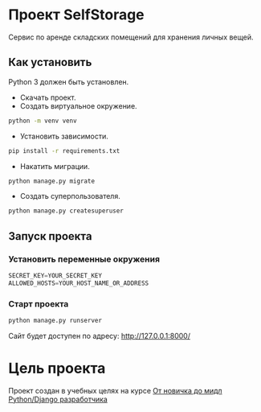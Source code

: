 # Проект SelfStorage

Сервис по аренде складских помещений для хранения личных вещей.

## Как установить

Python 3 должен быть установлен.  

- Скачать проект.
- Создать виртуальное окружение.

```bash
python -m venv venv
```

- Установить зависимости.

```bash
pip install -r requirements.txt
```

- Накатить миграции.

```bash
python manage.py migrate
```

- Создать суперпользователя.

```bash
python manage.py createsuperuser
```

## Запуск проекта

### Установить переменные окружения

```python
SECRET_KEY=YOUR_SECRET_KEY
ALLOWED_HOSTS=YOUR_HOST_NAME_OR_ADDRESS
```

### Старт проекта

```bash
python manage.py runserver
```

Сайт будет доступен по адресу: http://127.0.0.1:8000/

# Цель проекта

Проект создан в учебных целях на курсе [От новичка до мидл Python/Django разработчика](https://dvmn.org/)

